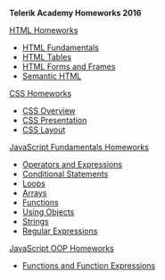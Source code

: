 **Telerik Academy Homeworks 2016**
 
[HTML Homeworks](https://github.com/lorashopova/TelerikAcademyHomeworks2016/tree/master/HTMLHomeworks)
  * [HTML Fundamentals](https://github.com/lorashopova/TelerikAcademyHomeworks2016/tree/master/HTMLHomeworks/HTMLFundamentals)
  * [HTML Tables](https://github.com/lorashopova/TelerikAcademyHomeworks2016/tree/master/HTMLHomeworks/HTMLTables)
  * [HTML Forms and Frames](https://github.com/lorashopova/TelerikAcademyHomeworks2016/tree/master/HTMLHomeworks/HTMLFormsAndFrames)
  * [Semantic HTML](https://github.com/lorashopova/TelerikAcademyHomeworks2016/tree/master/HTMLHomeworks/SemanticHTMLHomework)
  
  
[CSS Homeworks](https://github.com/lorashopova/TelerikAcademyHomeworks2016/tree/master/CSSHomeworks)
  * [CSS Overview](https://github.com/lorashopova/TelerikAcademyHomeworks2016/tree/master/CSSHomeworks/CSSOverviewHomework)
  * [CSS Presentation](https://github.com/lorashopova/TelerikAcademyHomeworks2016/tree/master/CSSHomeworks/CSSPresentationHomework)
  * [CSS Layout](https://github.com/lorashopova/TelerikAcademyHomeworks2016/tree/master/CSSHomeworks/CSSLayoutHomework)
  

[JavaScript Fundamentals Homeworks](https://github.com/lorashopova/TelerikAcademyHomeworks2016/tree/master/JavaScriptFundamentalsHomeworks)
  * [Operators and Expressions](https://github.com/lorashopova/TelerikAcademyHomeworks2016/tree/master/JavaScriptFundamentalsHomeworks/OperatorsAndExpressions)
  * [Conditional Statements](https://github.com/lorashopova/TelerikAcademyHomeworks2016/tree/master/JavaScriptFundamentalsHomeworks/Conditional%20Statements)
  * [Loops](https://github.com/lorashopova/TelerikAcademyHomeworks2016/tree/master/JavaScriptFundamentalsHomeworks/Loops)
  * [Arrays](https://github.com/lorashopova/TelerikAcademyHomeworks2016/tree/master/JavaScriptFundamentalsHomeworks/Arrays)
  * [Functions](https://github.com/lorashopova/TelerikAcademyHomeworks2016/tree/master/JavaScriptFundamentalsHomeworks/Functions)
  * [Using Objects](https://github.com/lorashopova/TelerikAcademyHomeworks2016/tree/master/JavaScriptFundamentalsHomeworks/Using%20Objects)
  * [Strings](https://github.com/lorashopova/TelerikAcademyHomeworks2016/tree/master/JavaScriptFundamentalsHomeworks/Strings)
  * [Regular Expressions](https://github.com/lorashopova/TelerikAcademyHomeworks2016/tree/master/JavaScriptFundamentalsHomeworks/Regular%20Expressions)
  
  [JavaScript OOP Homeworks](https://github.com/lorashopova/TelerikAcademyHomeworks2016/tree/master/JavaScriptOOPHomeworks)
  * [Functions and Function Expressions]()
